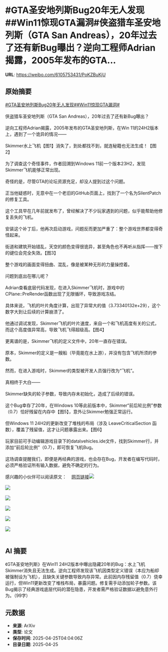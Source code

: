# #GTA圣安地列斯Bug20年无人发现##Win11惊现GTA漏洞#侠盗猎车圣安地列斯（GTA San Andreas），20年过去了还有新Bug曝出？逆向工程师Adrian揭露，2005年发布的GTA...

**URL**: https://weibo.com/6105753431/PoKZBuKjU

## 原始摘要

<a href="https://m.weibo.cn/search?containerid=231522type%3D1%26t%3D10%26q%3D%23GTA%E5%9C%A3%E5%AE%89%E5%9C%B0%E5%88%97%E6%96%AFBug20%E5%B9%B4%E6%97%A0%E4%BA%BA%E5%8F%91%E7%8E%B0%23&amp;extparam=%23GTA%E5%9C%A3%E5%AE%89%E5%9C%B0%E5%88%97%E6%96%AFBug20%E5%B9%B4%E6%97%A0%E4%BA%BA%E5%8F%91%E7%8E%B0%23" data-hide=""><span class="surl-text">#GTA圣安地列斯Bug20年无人发现#</span></a><a href="https://m.weibo.cn/search?containerid=231522type%3D1%26t%3D10%26q%3D%23Win11%E6%83%8A%E7%8E%B0GTA%E6%BC%8F%E6%B4%9E%23&amp;extparam=%23Win11%E6%83%8A%E7%8E%B0GTA%E6%BC%8F%E6%B4%9E%23" data-hide=""><span class="surl-text">#Win11惊现GTA漏洞#</span></a><br><br>侠盗猎车圣安地列斯（GTA San Andreas），20年过去了还有新Bug曝出？<br><br>逆向工程师Adrian揭露，2005年发布的GTA圣安地列斯，在Win 11的24H2版本上，遇到了一个诡异的情况——<br><br>Skimmer水上飞机【图1】消失了，到处都找不到，就连秘籍也无法生成！【图2】<br><br>为了调查这个奇怪事件，作者回溯到Windows 11前一个版本23H2，发现Skimmer飞机能够正常出现。<br><br>奇怪的是，尽管GTA的论坛资源充足，却没人提到过这个问题。<br><br>正当他疑惑时，无意中在一个老旧的GitHub页面上，找到了一个名为SilentPatch的修复工具。<br><br>这个工具早在几年前就发布了，曾经解决了不少玩家遇到的问题，似乎能帮助他修复丢失的飞机。<br><br>安装这个补丁后，他再次启动游戏，问题反而更加严重了：整个游戏世界都变得奇怪起来。<br><br>街道和建筑开始错乱，天空的颜色变得很诡异，甚至角色也不再听从指挥——按下的键位会完全失效。【图3】<br><br>整个游戏的画面变得扭曲、混乱，像是被某种无形的力量操控着。<br><br>问题到底出在哪儿呢？<br><br>Adrian查看底层代码发现，在进入Skimmer飞机时，游戏中的CPlane::PreRender函数出现了无限循环，导致游戏冻结。<br><br>具体来说，飞机的叶片角度计算，出现了异常大的值（3.73340132e+29），这个数字大到让后续的计算崩溃了。<br><br>他通过调试发现，Skimmer飞机的叶片速度，来自一个和飞机高度有关的公式，而这个高度值异常高，导致飞机飞得超级高。【图4】<br><br>更离谱的是，Skimmer飞机的定义文件中，20年一直存在错误。<br><br>原本，Skimmer的定义是一艘船（毕竟能在水上游），并没有包含飞机所须的参数。<br><br>然而，在进入游戏时，Skimmer的类型被开发人员强行改为“飞机”。<br><br>真相终于大白——<br><br>Skimmer缺失的轮子参数，导致内存未初始化，造成了后续的错误。<br><br>这个Bug幸存了20年，在Windows 10等此前版本中，Skimmer“前后轮比例”参数（0.7）恰好残留在内存中【图5】，意外让Skimmer勉强正常运行。<br><br>但Windows 11 24H2的更新改变了堆栈的布局（涉及 LeaveCriticalSection 函数），覆盖了残留值，这才让问题暴露出来。【图6】<br><br>玩家目前可手动编辑游戏目录下的data\vehicles.ide文件，找到Skimmer行，并添加“前后轮比例”（0.7），即可恢复飞机Bug。<br><br>这场调查提醒我们，即便是再经典的游戏，也会存在Bug，开发者在编写代码时，必须严格验证所有输入数据，避免不确定的行为。<br><br>感兴趣的小伙伴可以阅读原文：<a href="https://weibo.cn/sinaurl?u=https%3A%2F%2Fcookieplmonster.github.io%2F2025%2F04%2F23%2Fgta-san-andreas-win11-24h2-bug%2F" data-hide=""><span class="url-icon"><img style="width: 1rem;height: 1rem" src="https://h5.sinaimg.cn/upload/2015/09/25/3/timeline_card_small_web_default.png" referrerpolicy="no-referrer"></span><span class="surl-text">网页链接</span></a><img style="" src="https://tvax3.sinaimg.cn/large/006Fd7o3gy1i0s0nu5f10j30sg0g07ec.jpg" referrerpolicy="no-referrer"><br><br><img style="" src="https://tvax3.sinaimg.cn/large/006Fd7o3gy1i0s0nvog7cj30sg0g0wlz.jpg" referrerpolicy="no-referrer"><br><br><img style="" src="https://tvax3.sinaimg.cn/large/006Fd7o3gy1i0s0nwizn3j30sg0g0q7x.jpg" referrerpolicy="no-referrer"><br><br><img style="" src="https://tvax3.sinaimg.cn/large/006Fd7o3gy1i0s0nxnsl3j30sg0g0gnc.jpg" referrerpolicy="no-referrer"><br><br><img style="" src="https://tvax1.sinaimg.cn/large/006Fd7o3gy1i0s0nzupd6j30x20gzamc.jpg" referrerpolicy="no-referrer"><br><br><img style="" src="https://tvax3.sinaimg.cn/large/006Fd7o3gy1i0s0o1iqh6j30x20gz7gz.jpg" referrerpolicy="no-referrer"><br><br>

## AI 摘要

《GTA圣安地列斯》在Win11 24H2版本中曝出隐藏20年的Bug：水上飞机Skimmer消失且无法生成。逆向工程师发现该飞机因类型定义错误（本应为船却被强制设为飞机），且缺失关键参数导致内存异常。此前因内存残留值（0.7）侥幸运行，但Win11更新改变了堆栈布局，暴露问题。修复需手动添加轮子参数。该Bug揭示了经典游戏底层代码的潜在隐患，开发者需严格验证数据以避免意外行为。（99字）

## 元数据

- **来源**: ArXiv
- **类型**: 论文
- **保存时间**: 2025-04-25T04:04:06Z
- **目录日期**: 2025-04-25
